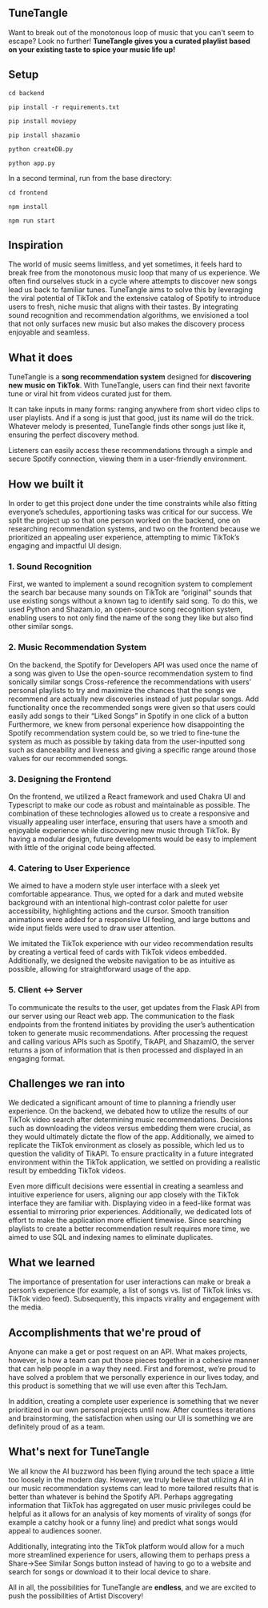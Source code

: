 ## TuneTangle
Want to break out of the monotonous loop of music that you can't seem to escape? Look no further! **TuneTangle gives you a curated playlist based on your existing taste to spice your music life up!**

## Setup
```
cd backend

pip install -r requirements.txt

pip install moviepy

pip install shazamio

python createDB.py

python app.py
```
In a second terminal, run from the base directory:
```
cd frontend

npm install

npm run start
```
## Inspiration
The world of music seems limitless, and yet sometimes, it feels hard to break free from the monotonous music loop that many of us experience. We often find ourselves stuck in a cycle where attempts to discover new songs lead us back to familiar tunes. TuneTangle aims to solve this by leveraging the viral potential of TikTok and the extensive catalog of Spotify to introduce users to fresh, niche music that aligns with their tastes. By integrating sound recognition and recommendation algorithms, we envisioned a tool that not only surfaces new music but also makes the discovery process enjoyable and seamless.

## What it does

TuneTangle is a **song recommendation system** designed for **discovering new music on TikTok**. With TuneTangle, users can find their next favorite tune or viral hit from videos curated just for them.

It can take inputs in many forms: ranging anywhere from short video clips to user playlists. And if a song is just that good, just its name will do the trick. Whatever melody is presented, TuneTangle finds other songs just like it, ensuring the perfect discovery method.

Listeners can easily access these recommendations through a simple and secure Spotify connection, viewing them in a user-friendly environment.

## How we built it
In order to get this project done under the time constraints while also fitting everyone’s schedules, apportioning tasks was critical for our success. We split the project up so that one person worked on the backend, one on researching recommendation systems, and two on the frontend because we prioritized an appealing user experience, attempting to mimic TikTok’s engaging and impactful UI design. 

### 1. Sound Recognition
First, we wanted to implement a sound recognition system to complement the search bar because many sounds on TikTok are “original” sounds that use existing songs without a known tag to identify said song. To do this, we used Python and Shazam.io, an open-source song recognition system, enabling users to not only find the name of the song they like but also find other similar songs.

### 2. Music Recommendation System
On the backend, the Spotify for Developers API was used once the name of a song was given to 
Use the open-source recommendation system to find sonically similar songs
Cross-reference the recommendations with users’ personal playlists to try and maximize the chances that the songs we recommend are actually new discoveries instead of just popular songs.
Add functionality once the recommended songs were given so that users could easily add songs to their “Liked Songs” in Spotify in one click of a button
Furthermore, we knew from personal experience how disappointing the Spotify recommendation system could be, so we tried to fine-tune the system as much as possible by taking data from the user-inputted song such as danceability and liveness and giving a specific range around those values for our recommended songs.

### 3. Designing the Frontend
On the frontend, we utilized a React framework and used Chakra UI and Typescript to make our code as robust and maintainable as possible. The combination of these technologies allowed us to create a responsive and visually appealing user interface, ensuring that users have a smooth and enjoyable experience while discovering new music through TikTok. By having a modular design, future developments would be easy to implement with little of the original code being affected.

### 4. Catering to User Experience
We aimed to have a modern style user interface with a sleek yet comfortable appearance. Thus, we opted for a dark and muted website background with an intentional high-contrast color palette for user accessibility, highlighting actions and the cursor. Smooth transition animations were added for a responsive UI feeling, and large buttons and wide input fields were used to draw user attention.

We imitated the TikTok experience with our video recommendation results by creating a vertical feed of cards with TikTok videos embedded. Additionally, we designed the website navigation to be as intuitive as possible, allowing for straightforward usage of the app.

### 5. Client ↔ Server
To communicate the results to the user, get updates from the Flask API from our server using our React web app. The communication to the flask endpoints from the frontend initiates by providing the user’s authentication token to generate music recommendations. After processing the request and calling various APIs such as Spotify, TikAPI, and ShazamIO, the server returns a json of information that is then processed and displayed in an engaging format.

## Challenges we ran into

We dedicated a significant amount of time to planning a friendly user experience. On the backend, we debated how to utilize the results of our TikTok video search after determining music recommendations. Decisions such as downloading the videos versus embedding them were crucial, as they would ultimately dictate the flow of the app. Additionally, we aimed to replicate the TikTok environment as closely as possible, which led us to question the validity of TikAPI. To ensure practicality in a future integrated environment within the TikTok application, we settled on providing a realistic result by embedding TikTok videos.

Even more difficult decisions were essential in creating a seamless and intuitive experience for users, aligning our app closely with the TikTok interface they are familiar with. Displaying video in a feed-like format was essential to mirroring prior experiences. Additionally, we dedicated lots of effort to make the application more efficient timewise. Since searching playlists to create a better recommendation result requires more time, we aimed to use SQL and indexing names to eliminate duplicates. 

## What we learned

The importance of presentation for user interactions can make or break a person’s experience (for example, a list of songs vs. list of TikTok links vs. TikTok video feed). Subsequently, this impacts virality and engagement with the media.

## Accomplishments that we're proud of

Anyone can make a get or post request on an API. What makes projects, however, is how a team can put those pieces together in a cohesive manner that can help people in a way they need. First and foremost, we’re proud to have solved a problem that we personally experience in our lives today, and this product is something that we will use even after this TechJam. 

In addition, creating a complete user experience is something that we never prioritized in our own personal projects until now. After countless iterations and brainstorming, the satisfaction when using our UI is something we are definitely proud of as a team.

## What's next for TuneTangle

We all know the AI buzzword has been flying around the tech space a little too loosely in the modern day. However, we truly believe that utilizing AI in our music recommendation systems can lead to more tailored results that is better than whatever is behind the Spotify API. Perhaps aggregating information that TikTok has aggregated on user music privileges could be helpful as it allows for an analysis of key moments of virality of songs (for example a catchy hook or a funny line) and predict what songs would appeal to audiences sooner. 

Additionally, integrating into the TikTok platform would allow for a much more streamlined experience for users, allowing them to perhaps press a Share->See Similar Songs button instead of having to go to a website and search for songs or download it to their local device to share.

All in all, the possibilities for TuneTangle are **endless**, and we are excited to push the possibilities of Artist Discovery!

